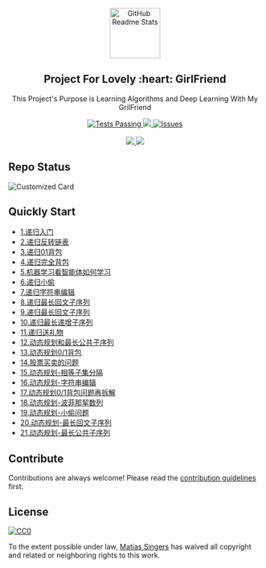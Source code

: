 <p align="center">
 <img width="100px" src="https://res.cloudinary.com/anuraghazra/image/upload/v1594908242/logo_ccswme.svg" align="center" alt="GitHub Readme Stats" />
 <h2 align="center">Project For Lovely :heart: GirlFriend </h2>
 <p align="center">This Project's Purpose is Learning Algorithms and Deep Learning With My GrilFriend</p>
</p>
  <p align="center">
    <a href="https://github.com/anuraghazra/github-readme-stats/actions">
      <img alt="Tests Passing" src="https://github.com/anuraghazra/github-readme-stats/workflows/Test/badge.svg" />
    </a>
    <a href="https://codecov.io/gh/anuraghazra/github-readme-stats">
      <img src="https://codecov.io/gh/anuraghazra/github-readme-stats/branch/master/graph/badge.svg" />
    </a>
    <a href="https://github.com/guohuijuan1/LearnAlgorithmsWithBoyfriend">
      <img alt="Issues" src="https://img.shields.io/github/issues/anuraghazra/github-readme-stats?color=0088ff" />
    </a>
    <a>
    </a> 
    <br />
    <br />
    <a href="https://a.paddle.com/v2/click/16413/119403?link=1227">
      <img src="https://img.shields.io/badge/Supported%20by-VSCode%20Power%20User%20%E2%86%92-gray.svg?colorA=655BE1&colorB=4F44D6&style=for-the-badge"/>
    </a>
    <a href="https://a.paddle.com/v2/click/16413/119403?link=2345">
      <img src="https://img.shields.io/badge/Supported%20by-Node%20Cli.com%20%E2%86%92-gray.svg?colorA=61c265&colorB=4CAF50&style=for-the-badge"/>
    </a>
  </p>
</p>

## Repo Status
![Customized Card](https://github-readme-stats.vercel.app/api/pin?username=guohuijuan1&repo=LearnAlgorithmsWithBoyfriend&title_color=fff&icon_color=f9f9f9&text_color=9f9f9f&bg_color=151515)

## Quickly Start

* [1.递归入门](https://github.com/guohuijuan1/LearnAlgorithmsWithBoyfriend/issues/1)
* [2.递归反转链表](https://github.com/guohuijuan1/LearnAlgorithmsWithBoyfriend/issues/2)
* [3.递归01背包](https://github.com/guohuijuan1/LearnAlgorithmsWithBoyfriend/issues/3)
* [4.递归完全背包](https://github.com/guohuijuan1/LearnAlgorithmsWithBoyfriend/issues/4)
* [5.机器学习看智能体如何学习](https://github.com/guohuijuan1/LearnAlgorithmsWithBoyfriend/issues/5)
* [6.递归小偷](https://github.com/guohuijuan1/LearnAlgorithmsWithBoyfriend/issues/6)
* [7.递归字符串编辑](https://github.com/guohuijuan1/LearnAlgorithmsWithBoyfriend/issues/7)
* [8.递归最长回文子序列](https://github.com/guohuijuan1/LearnAlgorithmsWithBoyfriend/issues/8)
* [9.递归最长回文子序列](https://github.com/guohuijuan1/LearnAlgorithmsWithBoyfriend/issues/9)
* [10.递归最长递增子序列](https://github.com/guohuijuan1/LearnAlgorithmsWithBoyfriend/issues/10)
* [11.递归送礼物](https://github.com/guohuijuan1/LearnAlgorithmsWithBoyfriend/issues/11)
* [12.动态规划和最长公共子序列](https://github.com/guohuijuan1/LearnAlgorithmsWithBoyfriend/issues/12)
* [13.动态规划0/1背包](https://github.com/guohuijuan1/LearnAlgorithmsWithBoyfriend/issues/13)
* [14.股票买卖的问题](https://github.com/guohuijuan1/LearnAlgorithmsWithBoyfriend/issues/14)
* [15.动态规划-相等子集分隔](https://github.com/guohuijuan1/LearnAlgorithmsWithBoyfriend/issues/16)
* [16.动态规划-字符串编辑](https://github.com/guohuijuan1/LearnAlgorithmsWithBoyfriend/issues/17)
* [17.动态规划0/1背包问题再拆解](https://github.com/guohuijuan1/LearnAlgorithmsWithBoyfriend/issues/18)
* [18.动态规划-波菲那挈数列](https://github.com/guohuijuan1/LearnAlgorithmsWithBoyfriend/issues/19)
* [19.动态规划-小偷问题](https://github.com/guohuijuan1/LearnAlgorithmsWithBoyfriend/issues/20)
* [20.动态规划-最长回文子序列](https://github.com/guohuijuan1/LearnAlgorithmsWithBoyfriend/issues/21)
* [21.动态规划-最长公共子序列](https://github.com/guohuijuan1/LearnAlgorithmsWithBoyfriend/issues/22)

## Contribute

Contributions are always welcome!
Please read the [contribution guidelines](contributing.md) first.

## License

[![CC0](https://licensebuttons.net/p/zero/1.0/88x31.png)](https://creativecommons.org/publicdomain/zero/1.0/)

To the extent possible under law, [Matias Singers](https://mts.io) has waived all copyright and related or neighboring rights to this work.
